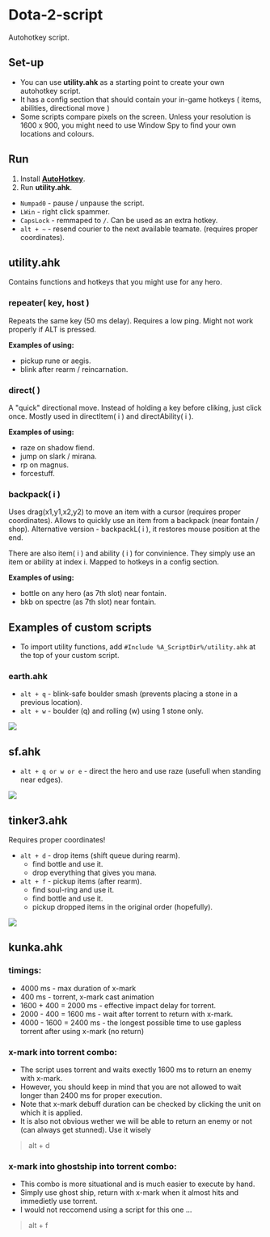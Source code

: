 # Dota-2-script
Autohotkey script.

## Set-up
* You can use **utility.ahk** as a starting point to create your own autohotkey script.
* It has a config section that should contain your in-game hotkeys ( items, abilities, directional move )
* Some scripts compare pixels on the screen. Unless your resolution is 1600 x 900, you might need to use Window Spy to find your own locations and colours.

## Run
1. Install [**AutoHotkey**](https://autohotkey.com/download/).
2. Run **utility.ahk**.

* `Numpad0` - pause / unpause the script.
* `LWin` - right click spammer.
* `CapsLock` - remmaped to `/`. Can be used as an extra hotkey.
* `alt + ~` - resend courier to the next available teamate. (requires proper coordinates). 

## utility.ahk
Contains functions and hotkeys that you might use for any hero.

### repeater( key, host )
Repeats the same key (50 ms delay). Requires a low ping. Might not work properly if ALT is pressed.

**Examples of using:**
* pickup rune or aegis. 
* blink after rearm / reincarnation.

### direct( )
A "quick" directional move. Instead of holding a key before cliking, just click once. Mostly used in directItem( i ) and directAbility( i ).

**Examples of using:**
* raze on shadow fiend. 
* jump on slark / mirana.
* rp on magnus. 
* forcestuff.

### backpack( i ) 
Uses drag(x1,y1,x2,y2) to move an item with a cursor (requires proper coordinates). Allows to quickly use an item from a backpack (near fontain / shop). Alternative version - backpackL( i ), it restores mouse position at the end. 

There are also item( i ) and ability ( i ) for convinience. They simply use an item or ability at index i. Mapped to hotkeys in a config section.

**Examples of using:**
* bottle on any hero (as 7th slot) near fontain.
* bkb on spectre (as 7th slot) near fontain. 

## Examples of custom scripts
* To import utility functions, add `#Include %A_ScriptDir%/utility.ahk` at the top of your custom script.

### earth.ahk 
* `alt + q` - blink-safe boulder smash (prevents placing a stone in a previous location).
* `alt + w` - boulder (q) and rolling (w) using 1 stone only.

<a href='https://photos.google.com/share/AF1QipM8nC1isaOdMMlGHSjo88Px1PB5M1THSoTuINmtbAm3NNHSegNHH_GVnNDj9CCp8A?key=dlFGSDhidFUxUnVsQjRRVFZNQV96ZU1Ka1BLWFJR'/><img src='https://lh3.googleusercontent.com/F8ax7MZDXmUAtYzHfyWWTO7B47j4_yoDumuIlCqyAfF6AQVibhe5z9wd5B4ybFTawIXXsVSBpg3vadq6KnIlhSqODRVoUVX4GfPknTgjfI02C71VXu7CNhaf4r6XHJPJyyCWvrAdYN7YuxqQ3c2GNBYNwtEm4-yeRKoJqIVBKROE-YN2_tYdTsNuiKIF8lYXKehtQ0vyGcUNbgwD0q3n8l1O5eZsD7c5uvnIXRWSeVzYxEJxp3HXQJKrtzWyDssTIIRjXML-1_M5ZQZvidsLlp188Q5OBAZyTVWf-KCCALCGBoxKKCTa7tElGRPyYgirdnxwT1eAQT9PfV4zC7208oLKQcwqxUeyGm4YvpiZ2b_ZImb7_ibMgTzJdo_jZhpI8Mz2Bu73R7bHtVPwi_2WAiemuTQ404Fd_btl8ciaC06TcBDUWPnK08Rd0drAeTzJij3HKzR41U_tKkOs5t2bl3YGV5vgJQuAIswYtTQU96m3i7zY2QeK38IxWK8nHzuAiJ6dWs0uQ10yoq6qlpgZZQcTwMFMq2-lgs_p-XBpULplD9S1xKcYKiT4pq0qdiRxWxEbe0GNVkphXWuac8XCjrV9jHaXTd_8VaNq9QCm0pBUvD0J6St-rB0owzspaPqUrVQl56kkrUa2rRfANT6oVGn4Mg2SWrVe_A=w1364-h767-no' /></a>

## sf.ahk 
* `alt + q or w or e` - direct the hero and use raze (usefull when standing near edges). 

<a href='https://photos.google.com/share/AF1QipOaeWFNBmnsrGPRVVeBfvAHFLoG3BEPnL8deRxEz6tjUJ2gMzO_HlnzdWzvh_5gag?key=Rk4wUEpIcTQ5OFZmSGtXY2xibURGemRnNXhZWmJR'/><img src='https://lh3.googleusercontent.com/D3KiasiCK-EDmF9-cTGhRNxtj-moqzE6sfrHSQAfuFFP4XDNCB1lMLjEI4R-S6usJB_UTceTpaFE9Rc2cF30kd6aXHIrRrFXjlH6ZhPndKKJIOlmH-wtLccBJojQr0fGZQiKKA58Uw6esEMqmiGEV3YRIE91rNJ-59sqLEgbqsWBtB3yJSygAFcxRnfYspVr-K6_bLM-cSeZ6-gORIGJDas_Avgd0ueHz01GmElNP232jmhlNriaC_f7lLcRA9KsRFXnnpMDFLwnTYrh61uT9DDYP3ijXM_betTzZp1A7qWcoE6u_B2lsmeMlxVRGBdzAe6TB8Z85ZjPEwWRyeM1CNqKSEm8fdufOtZNj9Vi2eHYR0lUoq36JJexrZNh5255VUoH14RMbuYowQVPRqK8BuHxVHbEZ3VCgB_vQkW8XMrc-oD-M1rZ4vKghPKD90IKbQ88UvHzPnjSuhTpDKFwrqj0g8hQtMDl-fpLPIQdufybLe2AAKSrhvEXU-smnrVXwBNC3hmFK2BlBnsBD9TNo6xZZn3j6yjghI5m-ZFHqSxURCgS-tOu0ZQ3hRJGNVCkD4BTgF6u60FvRAUE7RKSzjdEk407J1oshlU2qC8z1d3WuzVqzlY_9LQDkiE4N2aEeQ3vN326BiBGk2K48yzuVxYs-050N1_SIw=w1364-h767-no' /></a>


## tinker3.ahk
Requires proper coordinates! 

* `alt + d` - drop items (shift queue during rearm). 
  * find bottle and use it.
  * drop everything that gives you mana.
* `alt + f` - pickup items (after rearm).
  * find soul-ring and use it.
  * find bottle and use it.
  * pickup dropped items in the original order (hopefully).

<a href='https://photos.google.com/share/AF1QipOz5fZZx3X_L-59v4_Ay_XWxmEPgYi7-MnCPKLY7fNUbMAR9wW_6eDvn-84VxhMlw?key=WW1nSUY3RWlQNXY3TmV2WmNuWllRYUdMbnVHTHFn'/><img src='https://lh3.googleusercontent.com/iqu5LAz6E4X0IWqjxu9FCVfXE8rjZbaWmS4EXR5wwUZDGrYwI-nqjti52ZDzXdfgaj4_m1vwwHQ__Oynox346BvIKTM0VIumgdIwyzWu2SWs22oUcoDi__ccIwHwRQ7nYXInhzCppmFOFd0BhxZVeX6o46pupkok55WnZCPE_8L7ZxmEHS9zwJrN0BhueTiRwAxhsG4aZguXf1GriljPEyqOf6AetFAuGSoU7g7NaO2u0IhJddkYPTxlRbPRRP6O-iDXJczkiTBVALqrJJ1LfU0FuskWmbaI6a7vorydNFZaLbulGUkM1e9ZXJ3mtUwYAqOGjhgXhgDLSWSSEZ3wRBSRSEde86SZXwmRh_GcQXJ4yZriUujitWxWfbdVyZm_qnqcQCmQghdlFpFcuVuHzWhkpq63L1gV43oGhNHDzSSnUlIanUPkIq36bD-k8hnf_bwmaj3zytHSOhy1ic5DoS6QMOwmEomk4g9MpybxSu5NQWp-dXnkLre-jJ1qP73Nbfe0nsv8onatgq76aLAegwjV1EgOH8-ygMtd6ukM4W7OX6dAFaEX5k19rQF7uJHHALUqeNOxXVEcpzzw5RZSFgvqAPN8-zLeTcT8SWvV3rG1Is5JgGtcl8-UjHBwNNyQkXRdzbVmywEHRnHcmz3a2C38JezNgMxVCw=w1092-h614-no' /></a>

## kunka.ahk
### timings: 
- 4000 ms - max duration of x-mark  
- 400 ms - torrent, x-mark cast animation 
- 1600 + 400 = 2000 ms - effective impact delay for torrent. 
- 2000 - 400 = 1600 ms - wait after torrent to return with x-mark.
- 4000 - 1600 = 2400 ms - the longest possible time to use gapless torrent after using x-mark (no return) 
### x-mark into torrent combo:
- The script uses torrent and waits exectly 1600 ms to return an enemy with x-mark. 
- However, you should keep in mind that you are not allowed to wait longer than 2400 ms for proper execution.  
- Note that x-mark debuff duration can be checked by clicking the unit on which it is applied. 
- It is also not obvious wether we will be able to return an enemy or not (can always get stunned). Use it wisely 
> alt + d 
### x-mark into ghostship into torrent combo:
- This combo is more situational and is much easier to execute by hand.
- Simply use ghost ship, return with x-mark when it almost hits and immedietly use torrent.
- I would not reccomend using a script for this one ... 
> alt + f 
